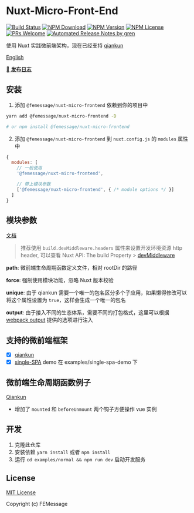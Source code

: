 # Nuxt-Micro-Front-End

[![Build Status](https://badgen.net/travis/FEMessage/nuxt-micro-frontend/master)](https://travis-ci.com/FEMessage/nuxt-micro-frontend)
[![NPM Download](https://badgen.net/npm/dm/@femessage/nuxt-micro-frontend)](https://www.npmjs.com/package/@femessage/nuxt-micro-frontend)
[![NPM Version](https://badgen.net/npm/v/@femessage/nuxt-micro-frontend)](https://www.npmjs.com/package/@femessage/nuxt-micro-frontend)
[![NPM License](https://badgen.net/npm/license/@femessage/nuxt-micro-frontend)](https://github.com/FEMessage/nuxt-micro-frontend/blob/master/LICENSE)
[![PRs Welcome](https://img.shields.io/badge/PRs-welcome-brightgreen.svg)](https://github.com/FEMessage/nuxt-micro-frontend/pulls)
[![Automated Release Notes by gren](https://img.shields.io/badge/%F0%9F%A4%96-release%20notes-00B2EE.svg)](https://github-tools.github.io/github-release-notes/)

使用 Nuxt 实践微前端架构，现在已经支持 [qiankun](https://qiankun.umijs.org/)

[English](./README.md)

[📖 **发布日志**](./CHANGELOG.md)

## 安装

1. 添加 `@femessage/nuxt-micro-frontend` 依赖到你的项目中

```bash
yarn add @femessage/nuxt-micro-frontend -D 

# or npm install @femessage/nuxt-micro-frontend
```

2. 添加 `@femessage/nuxt-micro-frontend` 到 `nuxt.config.js` 的 `modules` 属性中

```js
{
  modules: [
    // 一般使用
    '@femessage/nuxt-micro-frontend',

    // 带上模块参数
    ['@femessage/nuxt-micro-frontend', { /* module options */ }]
  ]
}
```

## 模块参数

[文档](https://github.com/FEMessage/micro-nuxt/blob/master/lib/module.js)

> 推荐使用 `build.devMiddleware.headers` 属性来设置开发环境资源 http header, 可以查看 Nuxt API: The build Property > [devMiddleware](https://nuxtjs.org/api/configuration-build#devmiddleware)

**path**: 微前端生命周期函数定义文件，相对 rootDir 的路径

**force**: 强制使用模块功能，忽略 Nuxt 版本校验

**unique**: 由于 qiankun 需要一个唯一的包名区分多个子应用，如果懒得修改可以将这个属性设置为 `true`，这样会生成一个唯一的包名

**output**: 由于接入不同的生态体系，需要不同的打包格式，这里可以根据 [webpack output](https://webpack.js.org/configuration/output/) 提供的选项进行注入

## 支持的微前端框架
- [x] [qiankun](https://github.com/umijs/qiankun)
- [x] [single-SPA](https://github.com/single-spa/single-spa) demo 在 examples/single-spa-demo 下

## 微前端生命周期函数例子
[Qiankun](https://github.com/FEMessage/micro-nuxt/blob/master/examples/normal/mfe.js)

- 增加了 `mounted` 和 `beforeUnmount` 两个钩子方便操作 vue 实例

## 开发

1. 克隆此仓库
2. 安装依赖 `yarn install` 或者 `npm install`
3. 运行 `cd examples/normal && npm run dev` 启动开发服务

## License

[MIT License](./LICENSE)

Copyright (c) FEMessage
